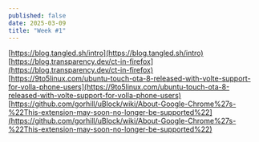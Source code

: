 ```yaml
---
published: false
date: 2025-03-09
title: "Week #1"
---
```

[https://blog.tangled.sh/intro](https://blog.tangled.sh/intro)  
[https://blog.transparency.dev/ct-in-firefox](https://blog.transparency.dev/ct-in-firefox)  
[https://9to5linux.com/ubuntu-touch-ota-8-released-with-volte-support-for-volla-phone-users](https://9to5linux.com/ubuntu-touch-ota-8-released-with-volte-support-for-volla-phone-users)  
[https://github.com/gorhill/uBlock/wiki/About-Google-Chrome%27s-%22This-extension-may-soon-no-longer-be-supported%22](https://github.com/gorhill/uBlock/wiki/About-Google-Chrome%27s-%22This-extension-may-soon-no-longer-be-supported%22)